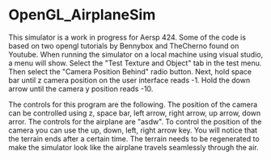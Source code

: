 # OpenGL_AirplaneSim

This simulator is a work in progress for Aersp 424. Some of the code is based on two opengl tutorials by Bennybox and TheCherno found on Youtube. 
When running the simulator on a local machine using visual studio, a menu will show. Select the "Test Texture and Object" tab in the test menu.
Then select the "Camera Position Behind" radio button. 
Next, hold space bar until z camera position on the user interface reads -1. 
Hold the down arrow until the camera y position reads -10.

The controls for this program are the following. The position of the camera can be controlled using z, space bar, left arrow, right arrow, up arrow, down arror. 
The controls for the airplane are "asdw". 
To control the position of the camera you can use the up, down, left, right arrow key. You will notice that the terrain ends after a certain time. 
The terrain needs to be regenerated to make the simulator look like the airplane travels seamlessly through the air. 
